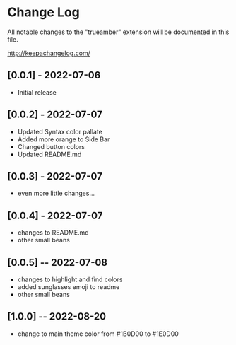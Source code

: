 # Change Log

All notable changes to the "trueamber" extension will be documented in this file.

http://keepachangelog.com/

## [0.0.1] - 2022-07-06

- Initial release

## [0.0.2] - 2022-07-07

- Updated Syntax color pallate 
- Added more orange to Side Bar
- Changed button colors
- Updated README.md 

## [0.0.3] - 2022-07-07
- even more little changes...

## [0.0.4] - 2022-07-07
- changes to README.md
- other small beans

## [0.0.5] -- 2022-07-08
- changes to highlight and find colors
- added sunglasses emoji to readme
- other small beans

## [1.0.0] -- 2022-08-20
- change to main theme color from #1B0D00 to #1E0D00